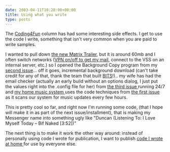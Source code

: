 ```yaml
---
date: 2003-04-11T10:28:00+00:00
title: Using what you write
type: posts
---
```

The [Coding4Fun](http://msdn.microsoft.com/columns/codefun.asp) column has had some interesting side effects. I get to use the code I write, something that isn't very common when you are paid to write samples.

I wanted to pull down [the new Matrix Trailer](http://whatisthematrix.warnerbros.com/rl_cmp/sequel_trailers.html), but it is around 60mb and I often switch networks ([VPN on/off to get my mail](http://dotnetweblogs.com/ksharkey/posts/5206.aspx), connect to the VSS on an internal server, etc.) so I opened the Background Copy program from my [second issue](http://msdn.microsoft.com/library/en-us/dncodefun/html/code4fun02282003.asp)... off it goes, incremental background download (can't take credit for any of that, thank the team that built [BITS](http://msdn.microsoft.com/library/en-us/bits/bits/using_bits.asp)!).. my wife has had the email checker (actually an early build without an options dialog, I just put the values right into the .config file for her) from [the third issue ](http://msdn.microsoft.com/library/en-us/dncodefun/html/code4fun03282003.asp)running 24/7 and [my home music system ](http://www.duncanmackenzie.net/musicxp)uses the code techniques from [the first issue ](http://msdn.microsoft.com/library/en-us/dncodefun/html/code4fun01242003.asp)as it scans our system for music updates every few hours.

This is pretty cool so far, and right now I'm running some code, (that I hope will make it in as part of the next issue/installment), that is making my Messenger name into something ugly like "Duncan (Listening To: I Love Myself Today – Bif Naked [3:52])"

The next thing is to make it work the other way around: instead of personally using code I wrote for publication, I want to publish [code I wrote at home ](http://www.gotdotnet.com/community/workspaces/workspace.aspx?id=cd71ce33-9238-4ba0-a1e6-294413f743b9)for use by everyone else.

